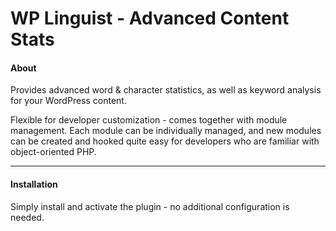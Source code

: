 WP Linguist - Advanced Content Stats
===========

#### About

Provides advanced word &amp; character statistics, as well as keyword analysis for your WordPress content.

Flexible for developer customization - comes together with module management. Each module can be individually managed, and new modules can be created and hooked quite easy for developers who are familiar with object-oriented PHP.

- - -

#### Installation

Simply install and activate the plugin - no additional configuration is needed. 